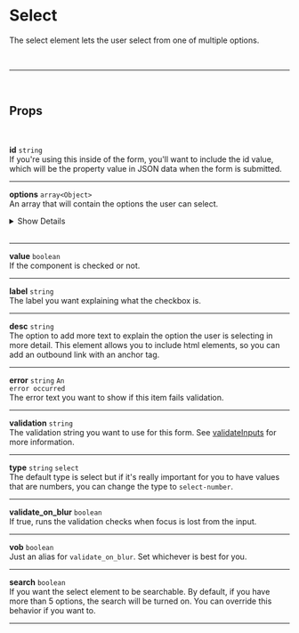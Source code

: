 # Select

The select element lets the user select from one of multiple options.

<br>

---

<br>

## Props

<br>

**id** `string`<br>
If you're using this inside of the form, you'll want to include the id value, which will be the property value in JSON data when the form is submitted.

---

**options** `array<Object>`<br>
An array that will contain the options the user can select.

<details>
<summary>Show Details</summary>

|                                                                                                                                         |
| :-------------------------------------------------------------------------------------------------------------------------------------- |
| option[].**label** `string`<br> The text the user sees for the option                                                                   |
| option[].**value** `string`<br> The value that will be added for the url query param                                                    |
| option[].**caption** `string`<br> More details to give about the option                                                                 |
| option[].**img** `string`<br> An image that will be displayed on the left of the text                                                   |
| option[].**icon** `string`<br> An icon to display on the right. Defaults to an arrow. You can remove this by setting this value to null |
| option[].**onselect** `function`<br> A function that can be run if this option is selected                                              |

</details><br>

---

**value** `boolean`<br>
If the component is checked or not.

---

**label** `string` <br>
The label you want explaining what the checkbox is.

---

**desc** `string` <br>
The option to add more text to explain the option the user is selecting in more detail. This element allows you to include html elements, so you can add an outbound link with an anchor tag.

---

**error** `string` <code class="blue">An error occurred</code><br>
The error text you want to show if this item fails validation.

---

**validation** `string`<br>
The validation string you want to use for this form. See [validateInputs](/validate-inputs) for more information.

---

**type** `string` <code class="blue">select</code><br>
The default type is select but if it's really important for you to have values that are numbers, you can change the type to `select-number`.

---

**validate_on_blur** `boolean` <br>
If true, runs the validation checks when focus is lost from the input.

---

**vob** `boolean` <br>
Just an alias for `validate_on_blur`. Set whichever is best for you.

---

**search** `boolean` <br>
If you want the select element to be searchable. By default, if you have more than 5 options, the search will be turned on. You can override this behavior if you want to.

---

